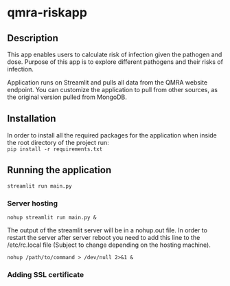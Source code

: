 # qmra-riskapp


## Description

This app enables users to calculate risk of infection given the pathogen and dose. Purpose of this app is to explore different pathogens and their risks of infection.

Application runs on Streamlit and pulls all data from the QMRA website endpoint. You can customize the application to pull from other sources, as the original version pulled from MongoDB. 

## Installation 

In order to install all the required packages for the application when inside the root directory of the project run: \
```pip install -r requirements.txt ```



##  Running the application 

``` streamlit run main.py ```
### Server hosting

`nohup streamlit run main.py &`

The output of the streamlit server will be in a nohup.out file. In order to restart the server after server reboot you need to add this line to the /etc/rc.local file (Subject to change depending on the hosting machine).

`nohup /path/to/command > /dev/null 2>&1 &` 

### Adding SSL certificate
